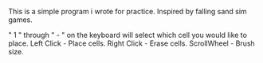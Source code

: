 This is a simple program i wrote for practice. Inspired by falling sand sim games.

" 1 " through " - " on the keyboard will select which cell you would like to place.
Left Click - Place cells.
Right Click - Erase cells.
ScrollWheel - Brush size.
